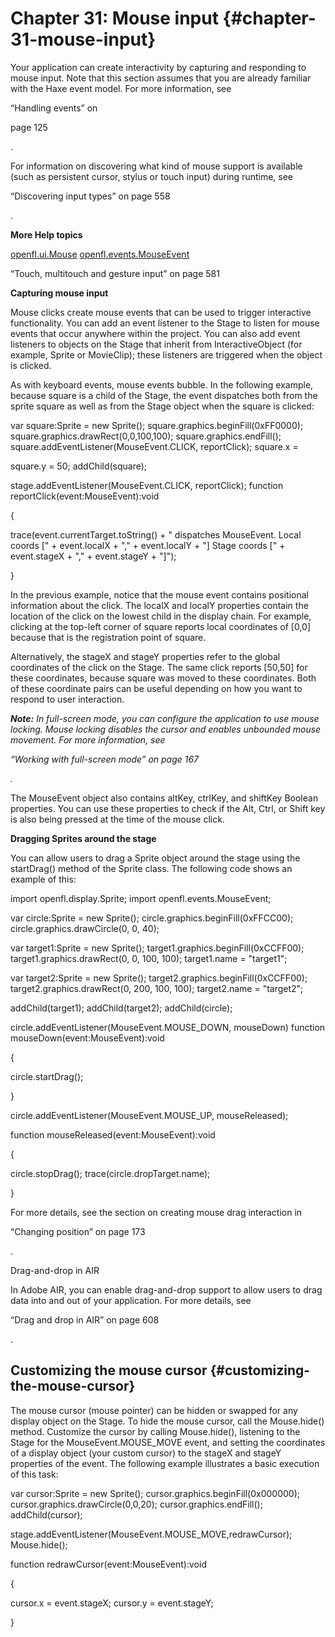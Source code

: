 # Chapter 31: Mouse input {#chapter-31-mouse-input}

Your application can create interactivity by capturing and responding to mouse input. Note that this section assumes that you are already familiar with the Haxe event model. For more information, see

“Handling events” on

page 125

.

For information on discovering what kind of mouse support is available (such as persistent cursor, stylus or touch input) during runtime, see

“Discovering input types” on page 558

.

**More Help topics**

[openfl.ui.Mouse](https://api.openfl.org/openfl/ui/Mouse.html)
[openfl.events.MouseEvent](https://api.openfl.org/openfl/events/MouseEvent.html)

“Touch, multitouch and gesture input” on page 581

**Capturing mouse input**

Mouse clicks create mouse events that can be used to trigger interactive functionality. You can add an event listener to the Stage to listen for mouse events that occur anywhere within the project. You can also add event listeners to objects on the Stage that inherit from InteractiveObject (for example, Sprite or MovieClip); these listeners are triggered when the object is clicked.

As with keyboard events, mouse events bubble. In the following example, because square is a child of the Stage, the event dispatches both from the sprite square as well as from the Stage object when the square is clicked:

var square:Sprite = new Sprite(); square.graphics.beginFill(0xFF0000); square.graphics.drawRect(0,0,100,100); square.graphics.endFill(); square.addEventListener(MouseEvent.CLICK, reportClick); square.x =

square.y = 50; addChild(square);

stage.addEventListener(MouseEvent.CLICK, reportClick); function reportClick(event:MouseEvent):void

{

trace(event.currentTarget.toString() + &quot; dispatches MouseEvent. Local coords [&quot; + event.localX + &quot;,&quot; + event.localY + &quot;] Stage coords [&quot; + event.stageX + &quot;,&quot; + event.stageY + &quot;]&quot;);

}

In the previous example, notice that the mouse event contains positional information about the click. The localX and localY properties contain the location of the click on the lowest child in the display chain. For example, clicking at the top-left corner of square reports local coordinates of [0,0] because that is the registration point of square.

Alternatively, the stageX and stageY properties refer to the global coordinates of the click on the Stage. The same click reports [50,50] for these coordinates, because square was moved to these coordinates. Both of these coordinate pairs can be useful depending on how you want to respond to user interaction.

**_Note:_** _In full-screen mode, you can configure the application to use mouse locking. Mouse locking disables the cursor and enables unbounded mouse movement. For more information, see_

_“Working with full-screen mode” on page 167_

_._

The MouseEvent object also contains altKey, ctrlKey, and shiftKey Boolean properties. You can use these properties to check if the Alt, Ctrl, or Shift key is also being pressed at the time of the mouse click.

**Dragging Sprites around the stage**

You can allow users to drag a Sprite object around the stage using the startDrag() method of the Sprite class. The following code shows an example of this:

import openfl.display.Sprite; import openfl.events.MouseEvent;

var circle:Sprite = new Sprite(); circle.graphics.beginFill(0xFFCC00); circle.graphics.drawCircle(0, 0, 40);

var target1:Sprite = new Sprite(); target1.graphics.beginFill(0xCCFF00); target1.graphics.drawRect(0, 0, 100, 100); target1.name = &quot;target1&quot;;

var target2:Sprite = new Sprite(); target2.graphics.beginFill(0xCCFF00); target2.graphics.drawRect(0, 200, 100, 100); target2.name = &quot;target2&quot;;

addChild(target1); addChild(target2); addChild(circle);

circle.addEventListener(MouseEvent.MOUSE_DOWN, mouseDown) function mouseDown(event:MouseEvent):void

{

circle.startDrag();

}

circle.addEventListener(MouseEvent.MOUSE_UP, mouseReleased);

function mouseReleased(event:MouseEvent):void

{

circle.stopDrag(); trace(circle.dropTarget.name);

}

For more details, see the section on creating mouse drag interaction in

“Changing position” on page 173

.

Drag-and-drop in AIR

In Adobe AIR, you can enable drag-and-drop support to allow users to drag data into and out of your application. For more details, see

“Drag and drop in AIR” on page 608

.

## Customizing the mouse cursor {#customizing-the-mouse-cursor}

The mouse cursor (mouse pointer) can be hidden or swapped for any display object on the Stage. To hide the mouse cursor, call the Mouse.hide() method. Customize the cursor by calling Mouse.hide(), listening to the Stage for the MouseEvent.MOUSE_MOVE event, and setting the coordinates of a display object (your custom cursor) to the stageX and stageY properties of the event. The following example illustrates a basic execution of this task:

var cursor:Sprite = new Sprite(); cursor.graphics.beginFill(0x000000); cursor.graphics.drawCircle(0,0,20); cursor.graphics.endFill(); addChild(cursor);

stage.addEventListener(MouseEvent.MOUSE_MOVE,redrawCursor); Mouse.hide();

function redrawCursor(event:MouseEvent):void

{

cursor.x = event.stageX; cursor.y = event.stageY;

}